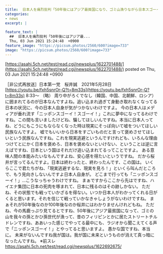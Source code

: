 ```yaml
---
title:  日本人を痛烈批判「50年後にはアジア最貧国になり、ゴミ山漁りながら日本スゴーイ！に夢中でしょうね」「愚かな国ですよ」 ★6  
categories:
- news
excerpt: |
  
feature_text: |
  ##  日本人を痛烈批判「50年後にはアジア最...
  Thu, 03 Jun 2021 15:24:48  +0900
feature_image: "https://picsum.photos/2560/600?image=733"
image: "https://picsum.photos/2560/600?image=733"
---
```


[https://asahi.5ch.net/test/read.cgi/newsplus/1622701488/](https://asahi.5ch.net/test/read.cgi/newsplus/1622701488/)
posted on Thu, 03 Jun 2021 15:24:48  +0900

<!--more-->

［非公式再放送］日本第一党　桜井誠　2021年5月28日 [https://youtu.be/fxh5snrOr-Q?t=8m33s](https://youtu.be/fxh5snrOr-Q?t=8m33s) 8:33〜 （略） 周り中がろくでなし（韓国、中国、北朝鮮、ロシア）に囲まれてるのが日本なんですよね。追い込まれ過ぎて身動き取れなくなってる日本の状況に、今の日本人自身が気がつかないわけですよ。 今の日本人はメディアが垂れ流す「ニッポンスゴーイ！スゴーイ！」これに夢中になってるわけですね。この間も言いましたけどね、騙してほしいんですね。本当に日本人ってね、どうにもこうにもならなくなった時は現実にそっぽ向いて嘘をついてほしい民族なんですよ。 嘘でもいいから日本をすごいものだと言って褒めさせてほしいという民族なんですね。これを現実逃避というんですけれども、いろんな理由つけてとにかく日本を褒めろ、日本を褒めないといけない、ということは逆に言えばですね、日本という国はそれだけ追い込まれてるってことですよ。 ある意味人間の本能みたいなもんですよね、安心感を得たいというですね。 だから桜井が言ってるんですよ。日本は終わったと、終わったんです、この国は。 いくらここで君たちがね、「現実逃避するな、現実を見ろ！」といくら叫んだところで、もう見向きしないんですよ日本人自身が。 どこまで行っても「ニッポンスゴーイ！」…こうなっちゃうわけですね。 まぁですからここから先はですね、ハイエナ集団に日本の死肉を啄まれて、日本に残るのはその跡しかない。 ただね、その状態でも戦っていかざるを得ない。いつか日本人がわかってくれる日がくると思います。それを信じて戦っていかなきゃしょうがないわけですね。 まぁそれが50年後なのか100年後なのか桜井にはわかりませんけれどもね。 ただね、今の馬鹿っぷり見てるとですね、50年後にアジア最貧国になって、ゴミの山を我々の孫とかひ孫世代が漁って、昔のフィリピンとかに居たストリートチルドレンですね、ああいった感じでやってる最中にも、ラジオから聞こえてくる声で「ニッポンスゴーイ！」とやってると思いますよ。 愚かな国ですね、本当に。 未来がないんですね我が国は。我が国に未来というものが消えて真っ暗になったんですね。 ※前スレ https://asahi.5ch.net/test/read.cgi/newsplus/1622692675/
